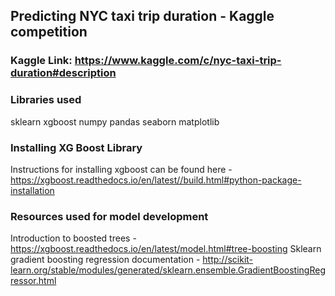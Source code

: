 ## Predicting NYC taxi trip duration - Kaggle competition
### Kaggle Link: https://www.kaggle.com/c/nyc-taxi-trip-duration#description

### Libraries used
sklearn
xgboost
numpy
pandas
seaborn
matplotlib

### Installing XG Boost Library
Instructions for installing xgboost can be found here - https://xgboost.readthedocs.io/en/latest//build.html#python-package-installation

### Resources used for model development
Introduction to boosted trees - https://xgboost.readthedocs.io/en/latest/model.html#tree-boosting
Sklearn gradient boosting regression documentation - http://scikit-learn.org/stable/modules/generated/sklearn.ensemble.GradientBoostingRegressor.html
